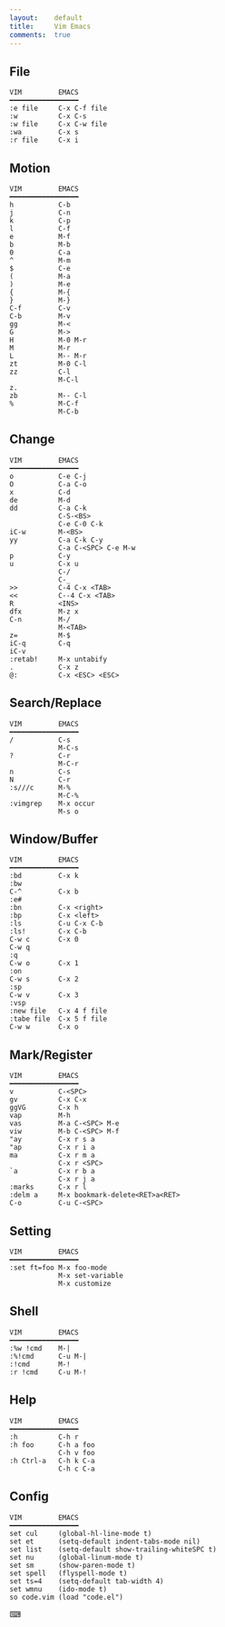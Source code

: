 ```yaml
---
layout:    default
title:     Vim Emacs
comments:  true
---
```


## File 

    VIM         EMACS
    ━━━━━━━━━━━━━━━━━
    :e file     C-x C-f file
    :w          C-x C-s
    :w file     C-x C-w file
    :wa         C-x s
    :r file     C-x i

## Motion 

    VIM         EMACS
    ━━━━━━━━━━━━━━━━━
    h           C-b
    j           C-n
    k           C-p
    l           C-f
    e           M-f
    b           M-b
    0           C-a
    ^           M-m
    $           C-e
    (           M-a
    )           M-e
    {           M-{
    }           M-}
    C-f         C-v
    C-b         M-v
    gg          M-<
    G           M->
    H           M-0 M-r
    M           M-r
    L           M-- M-r
    zt          M-0 C-l
    zz          C-l
                M-C-l
    z.
    zb          M-- C-l
    %           M-C-f
                M-C-b

## Change 

    VIM         EMACS
    ━━━━━━━━━━━━━━━━━
    o           C-e C-j
    O           C-a C-o
    x           C-d
    de          M-d
    dd          C-a C-k
                C-S-<BS>
                C-e C-0 C-k
    iC-w        M-<BS>
    yy          C-a C-k C-y
                C-a C-<SPC> C-e M-w
    p           C-y
    u           C-x u
                C-/
                C-_
    >>          C-4 C-x <TAB>
    <<          C--4 C-x <TAB>
    R           <INS>
    dfx         M-z x
    C-n         M-/
                M-<TAB>
    z=          M-$
    iC-q        C-q
    iC-v
    :retab!     M-x untabify
    .           C-x z
    @:          C-x <ESC> <ESC>

## Search/Replace 

    VIM         EMACS
    ━━━━━━━━━━━━━━━━━
    /           C-s
                M-C-s
    ?           C-r
                M-C-r
    n           C-s
    N           C-r
    :s///c      M-%
                M-C-%
    :vimgrep    M-x occur
                M-s o

## Window/Buffer 

    VIM         EMACS
    ━━━━━━━━━━━━━━━━━
    :bd         C-x k
    :bw
    C-^         C-x b
    :e#
    :bn         C-x <right>
    :bp         C-x <left>
    :ls         C-u C-x C-b
    :ls!        C-x C-b
    C-w c       C-x 0
    C-w q
    :q
    C-w o       C-x 1
    :on
    C-w s       C-x 2
    :sp
    C-w v       C-x 3
    :vsp
    :new file   C-x 4 f file
    :tabe file  C-x 5 f file
    C-w w       C-x o

## Mark/Register

    VIM         EMACS
    ━━━━━━━━━━━━━━━━━
    v           C-<SPC>
    gv          C-x C-x
    ggVG        C-x h
    vap         M-h
    vas         M-a C-<SPC> M-e
    viw         M-b C-<SPC> M-f
    "ay         C-x r s a
    "ap         C-x r i a
    ma          C-x r m a
                C-x r <SPC>
    `a          C-x r b a
                C-x r j a
    :marks      C-x r l
    :delm a     M-x bookmark-delete<RET>a<RET>
    C-o         C-u C-<SPC>

## Setting 

    VIM         EMACS
    ━━━━━━━━━━━━━━━━━
    :set ft=foo M-x foo-mode
                M-x set-variable
                M-x customize

## Shell 

    VIM         EMACS
    ━━━━━━━━━━━━━━━━━
    :%w !cmd    M-|
    :%!cmd      C-u M-|
    :!cmd       M-!
    :r !cmd     C-u M-!

## Help 

    VIM         EMACS
    ━━━━━━━━━━━━━━━━━
    :h          C-h r
    :h foo      C-h a foo
                C-h v foo
    :h Ctrl-a   C-h k C-a
                C-h c C-a

## Config

    VIM         EMACS
    ━━━━━━━━━━━━━━━━━
    set cul     (global-hl-line-mode t)
    set et      (setq-default indent-tabs-mode nil)
    set list    (setq-default show-trailing-whiteSPC t)
    set nu      (global-linum-mode t)
    set sm      (show-paren-mode t)
    set spell   (flyspell-mode t)
    set ts=4    (setq-default tab-width 4)
    set wmnu    (ido-mode t)
    so code.vim (load "code.el")

⌨
